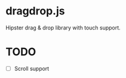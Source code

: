 dragdrop.js
===========

Hipster drag &amp; drop library with touch support.

TODO
====

- [ ] Scroll support
